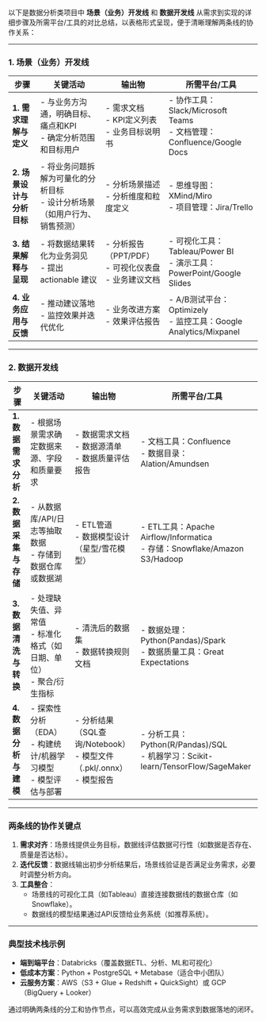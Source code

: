 
以下是数据分析类项目中 **场景（业务）开发线** 和 **数据开发线** 从需求到实现的详细步骤及所需平台/工具的对比总结，以表格形式呈现，便于清晰理解两条线的协作关系：

---

### **1. 场景（业务）开发线**

| **步骤**           | **关键活动**                                   | **输出物**                                 | **所需平台/工具**                                                   |
| ---------------- | ------------------------------------------ | --------------------------------------- | ------------------------------------------------------------- |
| **1. 需求理解与定义**   | - 与业务方沟通，明确目标、痛点和KPI<br>- 确定分析范围和目标用户      | - 需求文档<br>- KPI定义列表<br>- 业务目标说明书        | - 协作工具：Slack/Microsoft Teams<br>- 文档管理：Confluence/Google Docs |
| **2. 场景设计与分析目标** | - 将业务问题拆解为可量化的分析目标<br>- 设计分析场景（如用户行为、销售预测） | - 分析场景描述<br>- 分析维度和粒度定义                 | - 思维导图：XMind/Miro<br>- 项目管理：Jira/Trello                       |
| **3. 结果解释与呈现**   | - 将数据结果转化为业务洞见<br>- 提出 actionable 建议       | - 分析报告（PPT/PDF）<br>- 可视化仪表盘<br>- 业务建议文档 | - 可视化工具：Tableau/Power BI<br>- 演示工具：PowerPoint/Google Slides   |
| **4. 业务应用与反馈**   | - 推动建议落地<br>- 监控效果并迭代优化                    | - 业务改进方案<br>- 效果评估报告                    | - A/B测试平台：Optimizely<br>- 监控工具：Google Analytics/Mixpanel      |

---

### **2. 数据开发线**

| **步骤**         | **关键活动**                                    | **输出物**                                                | **所需平台/工具**                                                             |
| -------------- | ------------------------------------------- | ------------------------------------------------------ | ----------------------------------------------------------------------- |
| **1. 数据需求分析**  | - 根据场景需求确定数据来源、字段和质量要求                      | - 数据需求文档<br>- 数据源清单<br>- 数据质量评估报告                      | - 文档工具：Confluence<br>- 数据目录：Alation/Amundsen                            |
| **2. 数据采集与存储** | - 从数据库/API/日志等抽取数据<br>- 存储到数据仓库或数据湖         | - ETL管道<br>- 数据模型设计（星型/雪花模型）                           | - ETL工具：Apache Airflow/Informatica<br>- 存储：Snowflake/Amazon S3/Hadoop   |
| **3. 数据清洗与转换** | - 处理缺失值、异常值<br>- 标准化格式（如日期、单位）<br>- 聚合/衍生指标 | - 清洗后的数据集<br>- 数据转换规则文档                                | - 数据处理：Python(Pandas)/Spark<br>- 数据质量工具：Great Expectations              |
| **4. 数据分析与建模** | - 探索性分析（EDA）<br>- 构建统计/机器学习模型<br>- 模型评估与部署  | - 分析结果（SQL查询/Notebook）<br>- 模型文件（.pkl/.onnx）<br>- 模型报告 | - 分析工具：Python(R/Pandas)/SQL<br>- 机器学习：Scikit-learn/TensorFlow/SageMaker |

---

### **两条线的协作关键点**

1. **需求对齐**：场景线提供业务目标，数据线评估数据可行性（如数据是否存在、质量是否达标）。
2. **迭代反馈**：数据线输出初步分析结果后，场景线验证是否满足业务需求，必要时调整分析方向。
3. **工具整合**：
    - 场景线的可视化工具（如Tableau）直接连接数据线的数据仓库（如Snowflake）。
    - 数据线的模型结果通过API反馈给业务系统（如推荐系统）。

---

### **典型技术栈示例**

- **端到端平台**：Databricks（覆盖数据ETL、分析、ML和可视化）
- **低成本方案**：Python + PostgreSQL + Metabase（适合中小团队）
- **云服务方案**：AWS（S3 + Glue + Redshift + QuickSight）或 GCP（BigQuery + Looker）

通过明确两条线的分工和协作节点，可以高效完成从业务需求到数据落地的闭环。